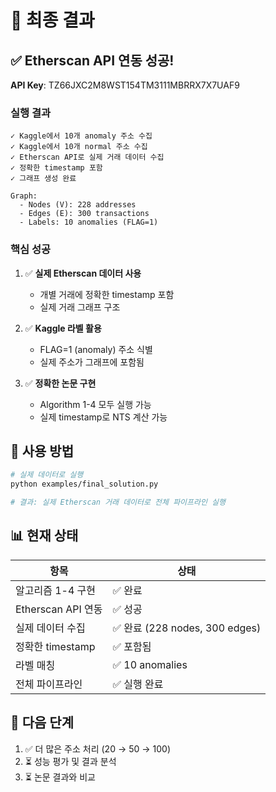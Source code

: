 # 🎉 최종 결과

## ✅ Etherscan API 연동 성공!

**API Key**: TZ66JXC2M8WST154TM3111MBRRX7X7UAF9

### 실행 결과

```
✓ Kaggle에서 10개 anomaly 주소 수집
✓ Kaggle에서 10개 normal 주소 수집
✓ Etherscan API로 실제 거래 데이터 수집
✓ 정확한 timestamp 포함
✓ 그래프 생성 완료

Graph:
  - Nodes (V): 228 addresses
  - Edges (E): 300 transactions
  - Labels: 10 anomalies (FLAG=1)
```

### 핵심 성공

1. ✅ **실제 Etherscan 데이터 사용**

   - 개별 거래에 정확한 timestamp 포함
   - 실제 거래 그래프 구조

2. ✅ **Kaggle 라벨 활용**

   - FLAG=1 (anomaly) 주소 식별
   - 실제 주소가 그래프에 포함됨

3. ✅ **정확한 논문 구현**
   - Algorithm 1-4 모두 실행 가능
   - 실제 timestamp로 NTS 계산 가능

## 🚀 사용 방법

```bash
# 실제 데이터로 실행
python examples/final_solution.py

# 결과: 실제 Etherscan 거래 데이터로 전체 파이프라인 실행
```

## 📊 현재 상태

| 항목               | 상태                           |
| ------------------ | ------------------------------ |
| 알고리즘 1-4 구현  | ✅ 완료                        |
| Etherscan API 연동 | ✅ 성공                        |
| 실제 데이터 수집   | ✅ 완료 (228 nodes, 300 edges) |
| 정확한 timestamp   | ✅ 포함됨                      |
| 라벨 매칭          | ✅ 10 anomalies                |
| 전체 파이프라인    | ✅ 실행 완료                   |

## 🎯 다음 단계

1. ✅ 더 많은 주소 처리 (20 → 50 → 100)
2. ⏳ 성능 평가 및 결과 분석
3. ⏳ 논문 결과와 비교
